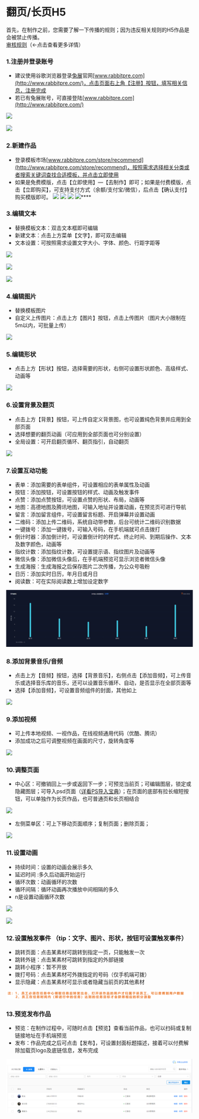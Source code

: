 # 翻页/长页H5

首先，在制作之前，您需要了解一下传播的规则；因为违反相关规则的H5作品是会被禁止传播。  
[审核规则](http://bbs.rabbitpre.com/forum.php?mod=viewthread&tid=833)（←点击查看更多详情）  


### **1.注册并登录账号**

* 建议使用谷歌浏览器登录[兔展](http://www.rabbitpre.com/)官网[www.rabbitpre.com](http://www.rabbitpre.com/)，点击页面右上角【注册】按钮，填写相关信息，注册完成
* 若已有兔展账号，可直接登陆[www.rabbitpre.com](http://www.rabbitpre.com/)

![](http://bbscdn.rabbitpre.com/data/attachment/forum/201801/25/154422nzvcer2rpp7p2c6l.jpg)

![](http://bbscdn.rabbitpre.com/data/attachment/forum/201801/25/154422hksuyk5rz59ni4mu.png)

### **2.新建作品**

* 登录模板市场[www.rabbitpre.com/store/recommend](http://www.rabbitpre.com/store/recommend)，按照需求选择相关分类或者搜索关键词查找合适模板，并点击立即使用
* 如果是免费模版，点击【立即使用】—【去制作】即可；如果是付费模版，点击【立即购买】，可支持支付方式（余额/支付宝/微信），后点击【确认支付】购买模版即可。  ![](http://bbscdn.rabbitpre.com/data/attachment/forum/201801/25/154423nccqqcbchb3hej2z.png) ![](http://bbscdn.rabbitpre.com/data/attachment/forum/201801/25/154426xa9i8t66d080pp8i.png) ![](http://bbscdn.rabbitpre.com/data/attachment/forum/201801/25/154425wrur339rlqqrruw3.png) ![](http://bbscdn.rabbitpre.com/data/attachment/forum/201801/25/154426s3odnje5e2dpfj3j.png)\*\*\*\*

### **3.编辑文本**

* 替换模板文本：双击文本框即可编辑
* 新建文本：点击上方菜单【文字】，即可双击编辑
* 文本设置：可按照需求设置文字大小、字体、颜色、行距字距等

![](http://bbscdn.rabbitpre.com/data/attachment/forum/201801/25/154427yo8wch9awahowdht.png)

  
![](http://bbscdn.rabbitpre.com/data/attachment/forum/201801/25/154427xxc1999y9pqga9bg.png)

![](http://bbscdn.rabbitpre.com/data/attachment/forum/201809/30/153506gm4gxg54tv1tdza5.png)

### **4.编辑图片**

* 替换模板图片
* 自定义上传图片：点击上方【图片】按钮，点击上传图片（图片大小限制在5m以内，可批量上传）

![](http://bbscdn.rabbitpre.com/data/attachment/forum/201801/25/154427ln4w47s1f7t15zff.png)

### **5.编辑形状**

* 点击上方【形状】按钮，选择需要的形状，右侧可设置形状颜色、高级样式、动画等

![](http://bbscdn.rabbitpre.com/data/attachment/forum/201801/25/154427galqlkyqlllal3lo.png)

### **6.设置背景及翻页**

* 点击上方【背景】按钮，可上传自定义背景图，也可设置纯色背景并应用到全部页面
* 选择想要的翻页动画（可应用到全部页面也可分别设置）
* 全局设置：可开启翻页循环、翻页指引，自动翻页

![](http://bbscdn.rabbitpre.com/data/attachment/forum/201801/25/154428sdsd3boio3bo9ydi.png)

### **7.设置互动功能**

* 表单：添加需要的表单组件，可设置相应的表单属性及动画
* 按钮：添加按钮，可设置按钮的样式、动画及触发事件
* 点赞：添加点赞按钮，可设置点赞的形状、布局，动画等
* 地图：高德地图及腾讯地图，可输入地址并设置动画，在预览页可进行导航
* 留言：添加留言组件，可设置留言标题、开启弹幕并设置动画
* 二维码：添加上传二维码，系统自动带参数，后台可统计二维码识别数据
* 一键拨号：添加一键拨号，可输入号码，在手机端就可点击拨打
* 倒计时器：添加倒计时，可设置倒计时的样式、终止时间、到期后操作、文本及数字颜色，动画等
* 指纹计数：添加指纹计数，可设置提示语、指纹图片及动画等
* 微信头像：添加微信头像后，在手机端预览可显示浏览者微信头像
* 生成海报：生成海报之后保存图片二次传播，为公众号吸粉
* 日历：添加实时日历，年月日或月日
* 阅读数：可在实际阅读数上增加设定数字

![](../.gitbook/assets/image%20%28152%29.png)

### **8.添加背景音乐/音频**

* 点击上方【音频】按钮，选择【背景音乐】，右侧点击【添加音频】，可上传音乐或选择音乐库的音乐，还可以设置音乐循环、自动，是否显示在全部页面等
* 选择【添加音频】，可设置音频组件的封面，其他如上

![](http://bbscdn.rabbitpre.com/data/attachment/forum/201801/25/154428o4381kcvqblzbzrm.png)

### **9.添加视频**

* 可上传本地视频、一视作品，在线视频通用代码（优酷、腾讯）
* 添加成功之后可调整视频在画面的尺寸，旋转角度等

![](http://bbscdn.rabbitpre.com/data/attachment/forum/201809/30/161937q8kfk5r82sksv2dy.png)

### **10.调整页面**

* 中心区：可撤销回上一步或返回下一步；可预览当前页；可编辑图层，锁定或隐藏图层；可导入psd页面（[详看PS导入宝典](http://bbs.rabbitpre.com/forum.php?mod=viewthread&tid=2134)）；在页面的底部有拉长缩短按钮，可以单独作为长页作品，也可普通页和长页相结合

![](http://bbscdn.rabbitpre.com/data/attachment/forum/201803/22/154248idg66cdcr7gfcazc.png)

* 左侧菜单区：可上下移动页面顺序；复制页面；删除页面；

![](http://bbscdn.rabbitpre.com/data/attachment/forum/201801/25/173222tf1i3c3frz13z7if.png)

### **11.设置动画**

* 持续时间：设置的动画会展示多久
* 延迟时间 :多久后动画开始运行
* 循环次数：动画循环的次数
* 循环间隔：循环动画再次播放中间相隔的多久
* n是设置动画循环次数

![](http://bbscdn.rabbitpre.com/data/attachment/forum/201803/22/154632w3tq9q5q3wjdqbqd.png)

![](http://bbscdn.rabbitpre.com/data/attachment/forum/201801/25/172007kiveo0319i0jo0ii.png)

### **12.设置触发事件 （tip：文字、图片、形状，按钮可设置触发事件）**

* 跳转页面：点击某素材可跳转到指定一页，只能触发一次
* 跳转外链：点击某素材可跳转到指定的外部链接
* 跳转小程序：暂不开放
* 拨打号码：点击某素材可外拨指定的号码（仅手机端可拨）
* 显示隐藏：点击某素材可显示或者隐藏当前页的其他素材

![](../.gitbook/assets/image%20%28320%29.png)

### **13.预览发布作品**

* 预览：在制作过程中，可随时点击【预览】查看当前作品，也可以扫码或复制链接地址在手机端预览
* 发布：作品完成之后可点击【发布】，可设置封面标题描述，接着可以付费解除加载页logo及底链信息，发布完成

![](../.gitbook/assets/image%20%28209%29.png)

